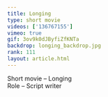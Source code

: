 ```yaml
---
title: Longing
type: short movie
videos: ['136767155']
vimeo: true
gif: 3ov9k0dJByfiZfKNTa
backdrop: longing_backdrop.jpg
rank: 111
layout: article.html
---
```


Short movie – Longing   
Role – Script writer